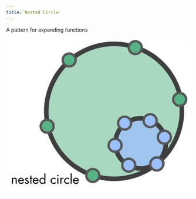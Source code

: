 ```yaml
---
title: Nested Circle
---
```



 A pattern for expanding functions

![inline,fit](img/structural-patterns/nested-circle.png)

